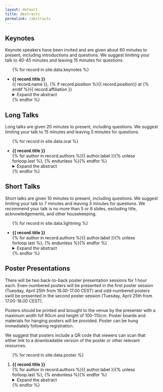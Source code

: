 ```yaml
---
layout: default
title: Abstracts
permalink: /abstracts
---
```


## Keynotes

Keynote speakers have been invited and are given about 60 minutes to present, including introductions and questions.
We suggest limiting your talk to 40-45 minutes and leaving 15 minutes for questions.

<ul>
{% for record in site.data.keynotes %}
<li style="margin-top: 1em">
<span style="font-weight: bold">{{ record.title }}</span>
<br />
<span style="color:#111">{{ record.name }}, {% if record.position %}{{ record.position}} at {% endif %}{{ record.affiliation }}</span>
<details>
<summary>Expand the abstract</summary>
<blockquote style="text-align: justify">
{{ record.abstract }}
</blockquote>
</details>
</li>
{% endfor %}
</ul>

## Long Talks

Long talks are given 20 minutes to present, including questions. We suggest limiting your talk to 15 minutes and leaving
5 minutes for questions.

<ul>
{% for record in site.data.oral %}
<li style="margin-top: 1em">
<span style="font-weight: bold">{{ record.title }}</span>
<br />
<span style="color:#111">{% for author in record.authors %}<span>{{ author.label }}</span>{% unless forloop.last %}, {% endunless %}{% endfor %}</span>
<details>
<summary>Expand the abstract</summary>
<blockquote style="text-align: justify">
{{ record.abstract }}
</blockquote>
</details>
</li>
{% endfor %}
</ul>

## Short Talks

Short talks are given 10 minutes to present, including questions. We suggest limiting your talk to 7 minutes and leaving
3 minutes for questions. We recommend your talk is no more than 5 or 6 slides, excluding title, acknowledgements, and
other housekeeping.

<ul>
{% for record in site.data.lightning %}
<li style="margin-top: 1em">
<span style="font-weight: bold">{{ record.title }}</span>
<br />
<span style="color:#111">{% for author in record.authors %}<span>{{ author.label }}</span>{% unless forloop.last %}, {% endunless %}{% endfor %}</span>
<details>
<summary>Expand the abstract</summary>
<blockquote style="text-align: justify">
{{ record.abstract }}
</blockquote>
</details>
</li>
{% endfor %}
</ul>

## Poster Presentations

There will be two back-to-back poster presentation sessions for 1 hour each. Even-numbered posters will be presented
in the first poster session (Tuesday, April 25th from 16.00-17.00 CEST) and odd-numbered posters swill be presented
in the second poster session (Tuesday, April 25th from 17.00-18.00 CEST).

Posters should be printed and brought to the venue by the presenter with a maximum width fof 90cm and height of
100-110cm. Poster boards and materials for hanging posters will be provided. Poster can be hung immediately following
registration.

We suggest that posters include a QR code that viewers can scan that either link to a downloadable version of the poster
or other relevant resources.

<ol>
{% for record in site.data.poster %}
<li style="margin-top: 1em">
<span style="font-weight: bold">{{ record.title }}</span>
<br />
<span style="color:#111">{% for author in record.authors %}<span>{{ author.label }}</span>{% unless forloop.last %}, {% endunless %}{% endfor %}</span>
<details>
<summary>Expand the abstract</summary>
<blockquote style="text-align: justify">
{{ record.abstract }}
</blockquote>
</details>
</li>
{% endfor %}
</ol>
